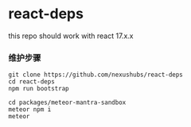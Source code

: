 # react-deps

this repo should work with react 17.x.x

### 维护步骤

```
git clone https://github.com/nexushubs/react-deps
cd react-deps
npm run bootstrap
```

```
cd packages/meteor-mantra-sandbox
meteor npm i
meteor
```

